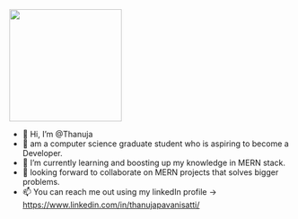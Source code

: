 <!--
### Hi there 👋


**Thanuja153/Thanuja153** is a ✨ _special_ ✨ repository because its `README.md` (this file) appears on your GitHub profile.

Here are some ideas to get you started:

- 🔭 I’m currently working on ...
- 🌱 I’m currently learning ...
- 👯 I’m looking to collaborate on ...
- 🤔 I’m looking for help with ...
- 💬 Ask me about ...
- 📫 How to reach me: ...
- 😄 Pronouns: ...
- ⚡ Fun fact: ...


 -->
 <img src="https://giphy.com/embed/9qd5ApuJmQV6MjORYW" width="200"/> 

- 👋 Hi, I’m @Thanuja
- 👀 am a computer science graduate student who is aspiring to become a Developer.
- 🌱 I’m currently learning and boosting up my knowledge in MERN stack.
- 👯 looking forward to collaborate on MERN projects that solves bigger problems.
- 📫 You can reach me out using my linkedIn profile  -> https://www.linkedin.com/in/thanujapavanisatti/
